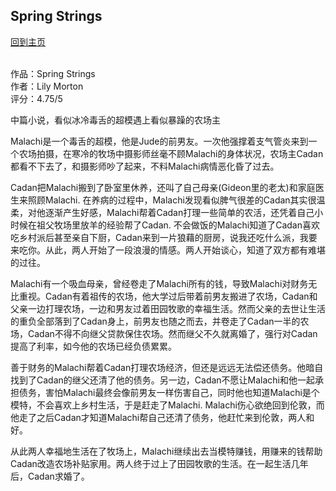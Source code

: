 ## Spring Strings
[回到主页](https://boheme130.github.io/Fiction.git.io/)
<br>
<br>



作品：Spring Strings <br>
作者：Lily Morton <br>
评分：4.75/5 <br>

中篇小说，看似冰冷毒舌的超模遇上看似暴躁的农场主

Malachi是一个毒舌的超模，他是Jude的前男友。一次他强撑着支气管炎来到一个农场拍摄，在寒冷的牧场中摄影师丝毫不顾Malachi的身体状况，农场主Cadan都看不下去了，和摄影师吵了起来，不料Malachi病情恶化昏了过去。

Cadan把Malachi搬到了卧室里休养，还叫了自己母亲(Gideon里的老太)和家庭医生来照顾Malachi. 在养病的过程中，Malachi发现看似脾气很差的Cadan其实很温柔，对他逐渐产生好感，Malachi帮着Cadan打理一些简单的农活，还凭着自己小时候在祖父牧场里放羊的经验帮了Cadan. 不会做饭的Malachi知道了Cadan喜欢吃乡村派后甚至亲自下厨，Cadan来到一片狼藉的厨房，说我还吃什么派，我要来吃你。从此，两人开始了一段浪漫的情感。两人开始谈心，知道了双方都有难堪的过往。

Malachi有一个吸血母亲，曾经卷走了Malachi所有的钱，导致Malachi对财务无比重视。Cadan有着祖传的农场，他大学过后带着前男友搬进了农场，Cadan和父亲一边打理农场，一边和男友过着田园牧歌的幸福生活。然而父亲的去世让生活的重负全部落到了Cadan身上，前男友也随之而去，并卷走了Cadan一半的农场，Cadan不得不向继父贷款保住农场。然而继父不久就离婚了，强行对Cadan提高了利率，如今他的农场已经负债累累。

善于财务的Malachi帮着Cadan打理农场经济，但还是远远无法偿还债务。他暗自找到了Cadan的继父还清了他的债务。另一边，Cadan不愿让Malachi和他一起承担债务，害怕Malachi最终会像前男友一样伤害自己，同时他也知道Malachi是个模特，不会喜欢上乡村生活，于是赶走了Malachi. Malachi伤心欲绝回到伦敦，而他走了之后Cadan才知道Malachi帮自己还清了债务，他赶忙来到伦敦，两人和好。

从此两人幸福地生活在了牧场上，Malachi继续出去当模特赚钱，用赚来的钱帮助Cadan改造农场补贴家用。两人终于过上了田园牧歌的生活。在一起生活几年后，Cadan求婚了。
